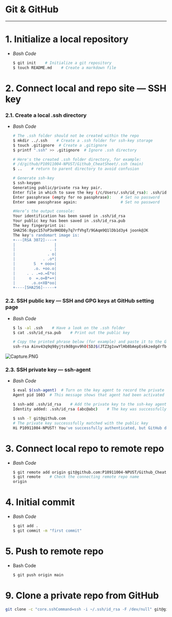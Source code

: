 # Git & GitHub

---

# 1. Initialize a local repository

- *Bash Code*
    
    ```bash
    $ git init    # Initialize a git repository
    $ touch README.md    # Create a markdown file
    ```
    

# 2. Connect local and repo site — SSH key

### 2.1. Create a local .ssh directory

- *Bash Code*
    
    ```bash
    # The .ssh folder should not be created within the repo
    $ mkdir ../.ssh    # Create a .ssh folder for ssh-key storage
    $ touch .gitignore  # Create a .gitignore
    $ printf ".ssh" >> .gitignore  # Ignore .ssh directory
    
    # Here's the created .ssh folder directory, for example:
    # /d/github/P10911004-NPUST/Github_CheatSheet/.ssh (main)
    $ ..    # return to parent directory to avoid confusion
    
    # Generate ssh-key
    $ ssh-keygen
    Generating public/private rsa key pair.
    Enter file in which to save the key (/c/Users/.ssh/id_rsa): .ssh/id_rsa
    Enter passphrase (empty for no passphrase):    # Set no password
    Enter same passphrase again:                   # Set no password
    
    #Here’s the output console:
    Your identification has been saved in .ssh/id_rsa
    Your public key has been saved in .ssh/id_rsa.pub
    The key fingerprint is:
    SHA256:8ypc157oP3o9HOD8y7q7rfVhgT/9GAqm9Q1lDb1d3y4 joonk@JK
    The key's randomart image is:
    +---[RSA 3072]----+
    |                 |
    |               . |
    |              . o|
    |            . .o*|
    |        S  + ooo=|
    |        .o. +oo.o|
    |     . . .=o.=E*o|
    |      o  =.o=B*=+|
    |       .o.o+XB*oo|
    +----[SHA256]-----+
    ```
    

### 2.2. SSH **public** key — SSH and GPG keys at GitHub setting page

- *Bash Code*
    
    ```bash
    $ ls -al .ssh    # Have a look on the .ssh folder
    $ cat .ssh/id_rsa.pub    # Print out the public key
    
    # Copy the printed phrase below (for example) and paste it to the Github SSH setting
    ssh-rsa Ainv43q9q98yjts9d8gnv9hO(SDJ$(JTZ3g1vwYlHb8bAepEs6kzedgdrfbvdfgdrgvrviudhyiruyvbie4u72h9iuhgvcs89584uhf8s74uhg9s845hg9s8dufe9o84yvh9soi5rugyh9s84yhgf9s84gyewi5ruhg9d85jg9ds58sst5hhbFyxcieU9JvEE98nNHQvdYS/F96F/PxISYxFo1G0tRgSWuEBOSucEOiYv1NnfMtNRdrlMqzJ+SDYzzODge5gdIGEHWrjs=abc@abc
    ```
    

![Capture.PNG](Git%20&%20GitHub%201131ac94400348108c3d98e708639e5e/Capture.png)

### 2.3. SSH **private** key — ssh-agent

- *Bash Code*
    
    ```bash
    $ eval $(ssh-agent)  # Turn on the key agent to record the private key, i.e. id_rsa
    Agent pid 1603  # This message shows that agent had been activated
    
    $ ssh-add .ssh/id_rsa    # Add the private key to the ssh-key agentt
    Identity added: .ssh/id_rsa (abc@abc)    # The key was successfully added
    
    $ ssh -T git@github.com    
    # The private key successsfully matched with the public key
    Hi P10911004-NPUST! You've successfully authenticated, but GitHub does not provide shell access.
    ```
    

# 3. Connect local repo to remote repo

- *Bash Code*
    
    ```bash
    $ git remote add origin git@github.com:P10911004-NPUST/Github_CheatSheet.git
    $ git remote    # Check the connecting remote repo name
    origin
    ```
    

# 4. Initial commit

- *Bash Code*
    
    ```bash
    $ git add .
    $ git commit -m "first commit"
    ```
    

# 5. Push to remote repo

- Bash Code
    
    ```bash
    $ git push origin main
    ```
    

# 9. Clone a private repo from GitHub

```bash
git clone -c "core.sshCommand=ssh -i ~/.ssh/id_rsa -F /dev/null" git@github.com:example/example.git
```